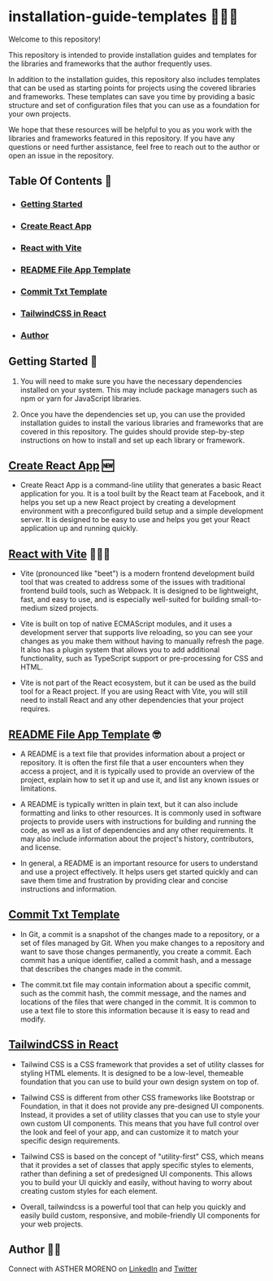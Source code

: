 # installation-guide-templates 👩🏼‍💻

Welcome to this repository! 

This repository is intended to provide installation guides and templates for the libraries and frameworks that the author frequently uses.

In addition to the installation guides, this repository also includes templates that can be used as starting points for projects using the covered libraries and frameworks. These templates can save you time by providing a basic structure and set of configuration files that you can use as a foundation for your own projects.

We hope that these resources will be helpful to you as you work with the libraries and frameworks featured in this repository. If you have any questions or need further assistance, feel free to reach out to the author or open an issue in the repository.

## Table Of Contents 🧾
- ### [Getting Started](#getting-started)
- ### [Create React App](#create-react-app)
- ### [React with Vite](#react-with-vite)
- ### [README File App Template](#readme-file-app-template)
- ### [Commit Txt Template](#commit-txt-template)
- ### [TailwindCSS in React](#tailwind-css-in-react)
- ### [Author](#author)

## Getting Started 🏁

1. You will need to make sure you have the necessary dependencies installed on your system. This may include package managers such as npm or yarn for JavaScript libraries.

2. Once you have the dependencies set up, you can use the provided installation guides to install the various libraries and frameworks that are covered in this repository. The guides should provide step-by-step instructions on how to install and set up each library or framework.

## [Create React App](https://github.com/AshM10/installation-guide-templates/blob/main/create-react-app.md) 🆕

- Create React App is a command-line utility that generates a basic React application for you. 
It is a tool built by the React team at Facebook, and it helps you set up a new React project by creating a development 
environment with a preconfigured build setup and a simple development server. It is designed to be easy to use and 
helps you get your React application up and running quickly.

## [React with Vite](https://github.com/AshM10/installation-guide-templates/blob/main/react-with-vite.md) 🏃🏼‍♀️

- Vite (pronounced like "beet") is a modern frontend development build tool that was created to address some of the issues with traditional frontend build tools, such as Webpack. It is designed to be lightweight, fast, and easy to use, and is especially well-suited for building small-to-medium sized projects.

- Vite is built on top of native ECMAScript modules, and it uses a development server that supports live reloading, so you can see your changes as you make them without having to manually refresh the page. It also has a plugin system that allows you to add additional functionality, such as TypeScript support or pre-processing for CSS and HTML.

- Vite is not part of the React ecosystem, but it can be used as the build tool for a React project. If you are using React with Vite, you will still need to install React and any other dependencies that your project requires.

## [README File App Template](https://github.com/AshM10/installation-guide-templates/blob/main/readme-file-app-template.md) 🤓

- A README is a text file that provides information about a project or repository. It is often the first file that a user encounters when they access a project, and it is typically used to provide an overview of the project, explain how to set it up and use it, and list any known issues or limitations.

- A README is typically written in plain text, but it can also include formatting and links to other resources. It is commonly used in software projects to provide users with instructions for building and running the code, as well as a list of dependencies and any other requirements. It may also include information about the project's history, contributors, and license.

- In general, a README is an important resource for users to understand and use a project effectively. It helps users get started quickly and can save them time and frustration by providing clear and concise instructions and information.

## [Commit Txt Template](https://github.com/AshM10/installation-guide-templates/blob/main/commit.txt)

- In Git, a commit is a snapshot of the changes made to a repository, or a set of files managed by Git. When you make changes to a repository and want to save those changes permanently, you create a commit. Each commit has a unique identifier, called a commit hash, and a message that describes the changes made in the commit.

- The commit.txt file may contain information about a specific commit, such as the commit hash, the commit message, and the names and locations of the files that were changed in the commit. It is common to use a text file to store this information because it is easy to read and modify.

## [TailwindCSS in React](https://github.com/AshM10/installation-guide-templates/blob/main/tailwindcss-react.md)

- Tailwind CSS is a CSS framework that provides a set of utility classes for styling HTML elements. It is designed to be a low-level, themeable foundation that you can use to build your own design system on top of.

- Tailwind CSS is different from other CSS frameworks like Bootstrap or Foundation, in that it does not provide any pre-designed UI components. Instead, it provides a set of utility classes that you can use to style your own custom UI components. This means that you have full control over the look and feel of your app, and can customize it to match your specific design requirements.

- Tailwind CSS is based on the concept of "utility-first" CSS, which means that it provides a set of classes that apply specific styles to elements, rather than defining a set of predesigned UI components. This allows you to build your UI quickly and easily, without having to worry about creating custom styles for each element.

- Overall, tailwindcss is a powerful tool that can help you quickly and easily build custom, responsive, and mobile-friendly UI components for your web projects.

## Author 👸🏼

Connect with ASTHER MORENO on [LinkedIn](https://www.linkedin.com/in/asthermoreno10/) and [Twitter](https://twitter.com/sexy_gravy)
